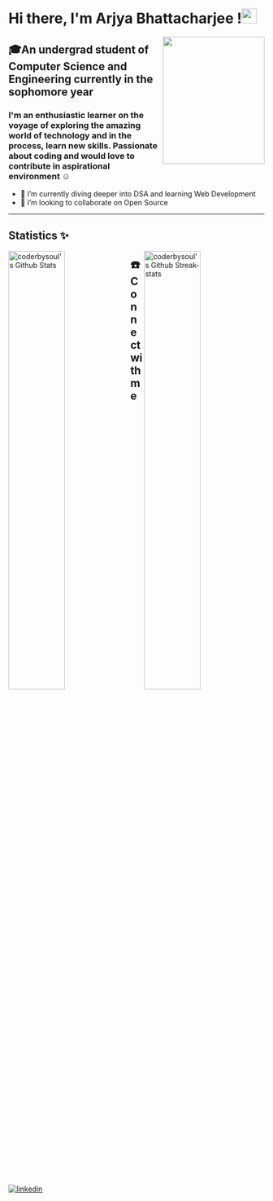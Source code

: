 # Hi there, I'm Arjya Bhattacharjee !<img  width="30px" height="29px" src="https://raw.githubusercontent.com/syedareehaquasar/syedareehaquasar/master/gifs/Hi.gif" />

<img align="right" height="250px" width="200px" src="https://cdn1.vectorstock.com/i/thumb-large/04/80/woman-write-journal-on-table-girl-drawing-vector-36010480.jpg" />

## 🎓An undergrad student of Computer Science and Engineering currently in the sophomore year

### I'm an enthusiastic learner on the voyage of exploring the amazing world of technology and in the process, learn new skills. Passionate about coding and would love to contribute in aspirational environment ☺

- 🚀 I’m currently diving deeper into DSA and learning Web Development
- 🚀 I’m looking to collaborate on Open Source

---

## Statistics ✨

<img  align="left" width="47%" alt="coderbysoul's Github Stats" src="https://github-readme-stats.vercel.app/api?username=coderbysoul&show_icons=true&theme=radical"/>
<img  align="right" width="47%" alt="coderbysoul's Github Streak-stats" src="https://github-readme-streak-stats.herokuapp.com/?user=coderbysoul&theme=radical" />

## ☎️ Connect with me

[![linkedin](https://img.shields.io/badge/linkedin-0A66C2?style=for-the-badge&logo=linkedin&logoColor=white)](https://www.linkedin.com/in/arjya-b-810687222/)
